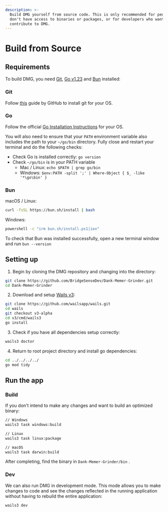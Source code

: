 ```yaml
---
description: >-
  Build DMG yourself from source code. This is only recommended for people who
  don't have access to binaries or packages, or for developers who want to
  contribute to DMG.
---
```


# Build from Source

## Requirements

To build DMG, you need [Git](https://git-scm.com/), [Go v1.23](https://go.dev/) and [Bun](https://bun.sh/) installed:

### Git

Follow [this](https://github.com/git-guides/install-git) guide by GitHub to install git for your OS.

### Go

Follow the official [Go Installation Instructions](https://go.dev/doc/install) for your OS.

You will also need to ensure that your `PATH` environment variable also includes the path to your `~/go/bin` directory. Fully close and restart your terminal and do the following checks:

* Check Go is installed correctly: `go version`
* Check `~/go/bin` is in your PATH variable
  * Mac / Linux: `echo $PATH | grep go/bin`
  * Windows: `$env:PATH -split ';' | Where-Object { $_ -like '*\go\bin' }`

### Bun

macOS / Linux:

```sh
curl -fsSL https://bun.sh/install | bash
```

Windows:

```sh
powershell -c "irm bun.sh/install.ps1|iex"
```

To check that Bun was installed successfully, open a new terminal window and run `bun --version`

## Setting up

1. Begin by cloning the DMG repository and changing into the directory:

```sh
git clone https://github.com/BridgeSenseDev/Dank-Memer-Grinder.git
cd Dank-Memer-Grinder
```

2. Download and setup [Wails v3](https://v3alpha.wails.io/):

```sh
git clone https://github.com/wailsapp/wails.git
cd wails
git checkout v3-alpha
cd v3/cmd/wails3
go install
```

3. Check if you have all dependencies setup correctly:

```sh
wails3 doctor
```

4. Return to root project directory and install go dependencies:

```sh
cd ../../../../
go mod tidy
```

## Run the app

### Build

If you don't intend to make any changes and want to build an optimized binary:

```sh
// Windows
wails3 task windows:build

// Linux
wails3 task linux:package

// macOS
wails3 task darwin:build
```

After completing, find the binary in `Dank-Memer-Grinder/bin` .

### Dev

We can also run DMG in development mode. This mode allows you to make changes to code and see the changes reflected in the running application without having to rebuild the entire application:

```sh
wails3 dev
```
